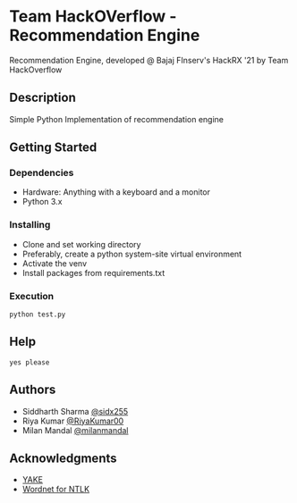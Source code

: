 # Team HackOVerflow - Recommendation Engine

Recommendation Engine, developed @ Bajaj FInserv's HackRX '21 by Team HackOverflow

## Description

Simple Python Implementation of recommendation engine

## Getting Started

### Dependencies

* Hardware: Anything with a keyboard and a monitor
* Python 3.x

### Installing

* Clone and set working directory
* Preferably, create a python system-site virtual environment
* Activate the venv
* Install packages from requirements.txt

### Execution
```
python test.py
```

## Help

```
yes please
```

## Authors

* Siddharth Sharma [@sidx255](https://github.com/sidx255)
* Riya Kumar [@RiyaKumar00](https://github.com/RiyaKumar00)
* Milan Mandal [@milanmandal](https://github.com/milanmandal)

## Acknowledgments

* [YAKE](https://github.com/LIAAD/yake)
* [Wordnet for NTLK](https://pythonprogramming.net/wordnet-nltk-tutorial/)
